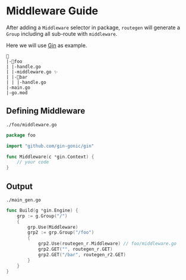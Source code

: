 # Middleware Guide

After adding a `Middleware` selector in package, `routegen` will generate a `Group` including all sub-route with `middleware`.

Here we will use [Gin](https://github.com/gin-gonic/gin) as example.

```
📁
|-📁foo
| |-handle.go
| |-middleware.go ✨
| |-📁bar
| | |-handle.go
|-main.go
|-go.mod
```

## Defining Middleware

`./foo/middleware.go`

```go
package foo

import "github.com/gin-gonic/gin"

func Middleware(c *gin.Context) {
    // your code
}
```

## Output

`./main_gen.go`

```go
func Build(g *gin.Engine) {
	grp := g.Group("/")
	{
		grp.Use(Middleware)
		grp2 := grp.Group("/foo")
		{
			grp2.Use(routegen_r.Middleware) // foo/middleware.go
			grp2.GET("", routegen_r.GET)
			grp2.GET("/bar", routegen_r2.GET)
		}
	}
}
```
